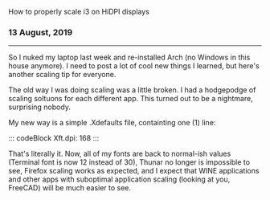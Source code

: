 How to properly scale i3 on HiDPI displays

### 13 August, 2019

------------------------------------------------------------------------

So I nuked my laptop last week and re-installed Arch (no Windows in this
house anymore). I need to post a lot of cool new things I learned, but
here\'s another scaling tip for everyone.

The old way I was doing scaling was a little broken. I had a hodgepodge
of scaling soltuons for each different app. This turned out to be a
nightmare, surprising nobody.

My new way is a simple .Xdefaults file, containting one (1) line:

::: codeBlock
    Xft.dpi: 168
:::

That\'s literally it. Now, all of my fonts are back to normal-ish values
(Terminal font is now 12 instead of 30), Thunar no longer is impossible
to see, Firefox scaling works as expected, and I expect that WINE
applications and other apps with suboptimal application scaling (looking
at you, FreeCAD) will be much easier to see.
